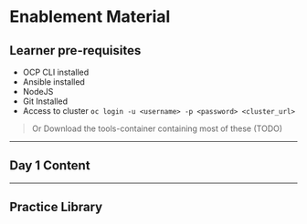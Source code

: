 # Enablement Material

## Learner pre-requisites
 - OCP CLI <version> installed
 - Ansible <version> installed
 - NodeJS <version> 
 - Git Installed
 - Access to cluster `oc login -u <username> -p <password> <cluster_url>`

> Or Download the tools-container containing most of these (TODO)

______

## Day 1 Content
<!-- links to slides here! -->

______

## Practice Library
